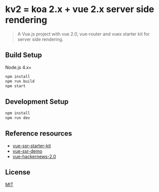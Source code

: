 # kv2 = koa 2.x + vue 2.x server side rendering

> A Vue.js project with vue 2.0, vue-router and vuex starter kit for server side rendering.

## Build Setup

Node.js 4.x+

``` bash
npm install
npm run build
npm start
```

## Development Setup

```bash
npm install
npm run dev
```

## Reference resources

- [vue-ssr-starter-kit](https://github.com/doabit/vue-ssr-starter-kit)
- [vue-ssr-demo](https://github.com/yyx990803/vue-ssr-demo)
- [vue-hackernews-2.0](https://github.com/vuejs/vue-hackernews-2.0)

## License

[MIT](http://opensource.org/licenses/MIT)
